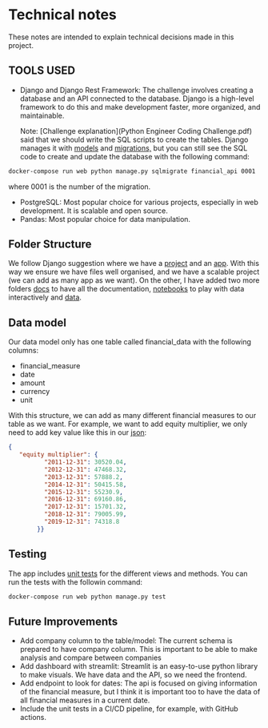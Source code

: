 # Technical notes

These notes are intended to explain technical decisions made in this project.

## TOOLS USED

* Django and Django Rest Framework: The challenge involves creating a database and an API connected to the database.
  Django is a high-level framework to do this and make development faster, more organized, and maintainable.

  Note: [Challenge explanation](Python Engineer Coding Challenge.pdf) said that we should write
  the SQL scripts to create the tables. Django manages it with [models](../financial_api/models.py)
  and [migrations,](../financial_api/migrations) but you can still see the SQL code to create and update
  the database with the following command:

```bash
docker-compose run web python manage.py sqlmigrate financial_api 0001
```
where 0001 is the number of the migration.

* PostgreSQL: Most popular choice for various projects, especially in web development. It is scalable and open source.
* Pandas: Most popular choice for data manipulation.

## Folder Structure

We follow Django suggestion where we have a [project](../) and an [app](../financial_api). 
With this way we ensure we have files well organised, and we have a scalable project (we can add as many app as we want). 
On the other, I have added two more folders [docs](/) to have all the documentation, [notebooks](../notebooks) to play with data interactively and [data](../data).

## Data model
Our data model only has one table called financial_data with the following columns:
* financial_measure
* date
* amount
* currency
* unit

With this structure, we can add as many different financial measures to our table as we want. For example, we want to add equity multiplier, we only need to add key value like this in our [json](../data/financial_data.json):

```json
{
   "equity multiplier": {
          "2011-12-31": 30520.04,
          "2012-12-31": 47468.32,
          "2013-12-31": 57888.2,
          "2014-12-31": 50415.58,
          "2015-12-31": 55230.9,
          "2016-12-31": 69160.86,
          "2017-12-31": 15701.32,
          "2018-12-31": 79005.99,
          "2019-12-31": 74318.8
        }}
```
## Testing

The app includes [unit tests](../financial_api/tests.py) for the different views and methods. You can run the tests with the followin command:
```bash
docker-compose run web python manage.py test
```
## Future Improvements
* Add company column to the table/model: The current schema is prepared to have company column. This is important to be able to make analysis and compare between companies
* Add dashboard with streamlit: Streamlit is an easy-to-use python library to make visuals. We have data and the API, so we need the frontend.
* Add endpoint to look for dates: The api is focused on giving information of the financial measure, but I think it is important too to have the data of all financial measures in a current date.  
* Include the unit tests in a CI/CD pipeline, for example, with GitHub actions.